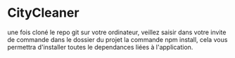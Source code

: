 # CityCleaner

une fois cloné le repo git sur votre ordinateur, veillez saisir dans votre invite de commande dans le dossier du projet
la commande npm install, cela vous permettra d'installer toutes le dependances liées à l'application.
